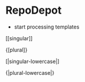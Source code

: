 # RepoDepot


* start processing templates



[[singular]]

{[plural]}

[|singular-lowercase|] 

{|plural-lowercase|} 